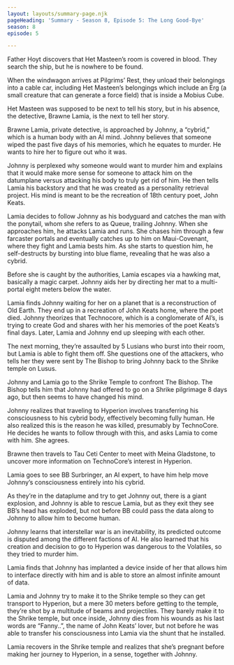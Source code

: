 ```yaml
---
layout: layouts/summary-page.njk
pageHeading: 'Summary - Season 8, Episode 5: The Long Good-Bye'
season: 8
episode: 5

---
```


Father Hoyt discovers that Het Masteen’s room is covered in blood. They search the ship, but he is nowhere to be found. 

When the windwagon arrives at Pilgrims’ Rest, they unload their belongings into a cable car, including Het Masteen’s belongings which include an Erg (a small creature that can generate a force field) that is inside a Mobius Cube. 

Het Masteen was supposed to be next to tell his story, but in his absence, the detective, Brawne Lamia, is the next to tell her story.

Brawne Lamia, private detective, is approached by Johnny, a “cybrid,” which is a human body with an AI mind. Johnny believes that someone wiped the past five days of his memories, which he equates to murder. He wants to hire her to figure out who it was.

Johnny is perplexed why someone would want to murder him and explains that it would make more sense for someone to attack him on the datumplane versus attacking his body to truly get rid of him. He then tells Lamia his backstory and that he was created as a personality retrieval project. His mind is meant to be the recreation of 18th century poet, John Keats.

Lamia decides to follow Johnny as his bodyguard and catches the man with the ponytail, whom she refers to as Queue, trailing Johnny. When she approaches him, he attacks Lamia and runs. She chases him through a few farcaster portals and eventually catches up to him on Maui-Covenant, where they fight and Lamia bests him. As she starts to question him, he self-destructs by bursting into blue flame, revealing that he was also a cybrid.

Before she is caught by the authorities, Lamia escapes via a hawking mat, basically a magic carpet. Johnny aids her by directing her mat to a multi-portal eight meters below the water.

Lamia finds Johnny waiting for her on a planet that is a reconstruction of Old Earth. They end up in a recreation of John Keats home, where the poet died. Johnny theorizes that Technocore, which is a conglomerate of AI’s, is trying to create God and shares with her his memories of the poet Keats’s final days. Later, Lamia and Johnny end up sleeping with each other.

The next morning, they’re assaulted by 5 Lusians who burst into their room, but Lamia is able to fight them off. She questions one of the attackers, who tells her they were sent by The Bishop to bring Johnny back to the Shrike temple on Lusus.

Johnny and Lamia go to the Shrike Temple to confront The Bishop. The Bishop tells him that Johnny had offered to go on a Shrike pilgrimage 8 days ago, but then seems to have changed his mind.

Johnny realizes that traveling to Hyperion involves transferring his consciousness to his cybrid body, effectively becoming fully human. He also realized this is the reason he was killed, presumably by TechnoCore. He decides he wants to follow through with this, and asks Lamia to come with him. She agrees.

Brawne then travels to Tau Ceti Center to meet with Meina Gladstone, to uncover more information on TechnoCore’s interest in Hyperion. 

Lamia goes to see BB Surbringer, an AI expert, to have him help move Johnny’s consciousness entirely into his cybrid.

As they’re in the dataplume and try to get Johnny out, there is a giant explosion, and Johnny is able to rescue Lamia, but as they exit they see BB’s head has exploded, but not before BB could pass the data along to Johnny to allow him to become human.

Johnny learns that interstellar war is an inevitability, its predicted outcome is disputed among the different factions of AI. He also learned that his creation and decision to go to Hyperion was dangerous to the Volatiles, so they tried to murder him.

Lamia finds that Johnny has implanted a device inside of her that allows him to interface directly with him and is able to store an almost infinite amount of data.

Lamia and Johnny try to make it to the Shrike temple so they can get transport to Hyperion, but a mere 30 meters before getting to the temple, they’re shot by a multitude of beams and projectiles. They barely make it to the Shrike temple, but once inside, Johnny dies from his wounds as his last words are “Fanny..”, the name of John Keats’ lover, but not before he was able to transfer his consciousness into Lamia via the shunt that he installed.

Lamia recovers in the Shrike temple and realizes that she’s pregnant before making her journey to Hyperion, in a sense, together with Johnny.
